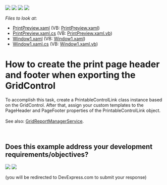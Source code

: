<!-- default badges list -->
![](https://img.shields.io/endpoint?url=https://codecentral.devexpress.com/api/v1/VersionRange/128649497/10.2.3%2B)
[![](https://img.shields.io/badge/Open_in_DevExpress_Support_Center-FF7200?style=flat-square&logo=DevExpress&logoColor=white)](https://supportcenter.devexpress.com/ticket/details/E2608)
[![](https://img.shields.io/badge/📖_How_to_use_DevExpress_Examples-e9f6fc?style=flat-square)](https://docs.devexpress.com/GeneralInformation/403183)
[![](https://img.shields.io/badge/💬_Leave_Feedback-feecdd?style=flat-square)](#does-this-example-address-your-development-requirementsobjectives)
<!-- default badges end -->
<!-- default file list -->
*Files to look at*:

* [PrintPreview.xaml](./CS/GridPrint/PrintPreview.xaml) (VB: [PrintPreview.xaml](./VB/GridPrint/PrintPreview.xaml))
* [PrintPreview.xaml.cs](./CS/GridPrint/PrintPreview.xaml.cs) (VB: [PrintPreview.xaml.vb](./VB/GridPrint/PrintPreview.xaml.vb))
* [Window1.xaml](./CS/GridPrint/Window1.xaml) (VB: [Window1.xaml](./VB/GridPrint/Window1.xaml))
* [Window1.xaml.cs](./CS/GridPrint/Window1.xaml.cs) (VB: [Window1.xaml.vb](./VB/GridPrint/Window1.xaml.vb))
<!-- default file list end -->
# How to create the print page header and footer when exporting the GridControl


<p>To accomplish this task, create a PrintableControlLink class instance based on the GridControl. After that, assign your custom templates to the PageHeader and PageFooter properties of the PrintableControlLink object.<br><br>See also: <a href="https://documentation.devexpress.com/WPF/115300/Common-Concepts/MVVM-Framework/Services/Predefined-Set/Report-Services/GridReportManagerService">GridReportManagerService</a>.</p>

<br/>


<!-- feedback -->
## Does this example address your development requirements/objectives?

[<img src="https://www.devexpress.com/support/examples/i/yes-button.svg"/>](https://www.devexpress.com/support/examples/survey.xml?utm_source=github&utm_campaign=wpf-data-grid-add-page-headers-and-footers-to-exported-data&~~~was_helpful=yes) [<img src="https://www.devexpress.com/support/examples/i/no-button.svg"/>](https://www.devexpress.com/support/examples/survey.xml?utm_source=github&utm_campaign=wpf-data-grid-add-page-headers-and-footers-to-exported-data&~~~was_helpful=no)

(you will be redirected to DevExpress.com to submit your response)
<!-- feedback end -->
